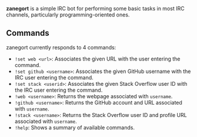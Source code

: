 **zanegort** is a simple IRC bot for performing some basic tasks in most IRC
channels, particularly programming-oriented ones.

## Commands

zanegort currently responds to 4 commands:

* `!set web <url>`: Associates the given URL with the user entering the
  command.
* `!set github <username>`: Associates the given GitHub username with the IRC
  user entering the command.
* `!set stack <userid>`: Associates the given Stack Overflow user ID with the
  IRC user entering the command.
* `!web <username>`: Returns the webpage associated with `username`.
* `!github <username>`: Returns the GitHub account and URL associated with
  `username`.
* `!stack <username>`: Returns the Stack Overflow user ID and profile URL
  associated with `username`.
* `!help`: Shows a summary of available commands.

